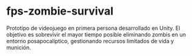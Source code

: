 # fps-zombie-survival
Prototipo de videojuego en primera persona desarrollado en Unity.   El objetivo es sobrevivir el mayor tiempo posible eliminando zombis en un entorno posapocalíptico, gestionando recursos limitados de vida y munición.
